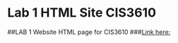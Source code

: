 # Lab 1 HTML Site CIS3610
##LAB 1 Website HTML page for CIS3610
###[Link here:](https://dylansnyd.github.io/lab1-site-cis3610/)
